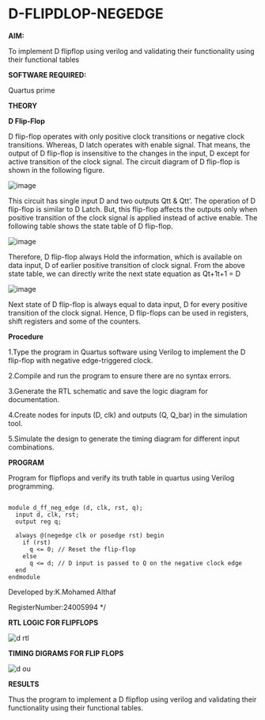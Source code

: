 # D-FLIPDLOP-NEGEDGE

**AIM:**

To implement  D flipflop using verilog and validating their functionality using their functional tables

**SOFTWARE REQUIRED:**

Quartus prime

**THEORY**

**D Flip-Flop**

D flip-flop operates with only positive clock transitions or negative clock transitions. Whereas, D latch operates with enable signal. That means, the output of D flip-flop is insensitive to the changes in the input, D except for active transition of the clock signal. The circuit diagram of D flip-flop is shown in the following figure.

![image](https://github.com/naavaneetha/D-FLIPDLOP-NEGEDGE/assets/154305477/48c81fe8-bc3f-40e7-95e2-519fc155ad51)

This circuit has single input D and two outputs Qtt & Qtt’. The operation of D flip-flop is similar to D Latch. But, this flip-flop affects the outputs only when positive transition of the clock signal is applied instead of active enable. The following table shows the state table of D flip-flop.

![image](https://github.com/naavaneetha/D-FLIPDLOP-NEGEDGE/assets/154305477/e5f3fda7-68ec-4a3a-a0a4-cf6f9cc4ab55)

Therefore, D flip-flop always Hold the information, which is available on data input, D of earlier positive transition of clock signal. From the above state table, we can directly write the next state equation as Qt+1t+1 = D

![image](https://github.com/naavaneetha/D-FLIPDLOP-NEGEDGE/assets/154305477/8592c0d8-2917-4142-91b9-d6c30dd891d2)

Next state of D flip-flop is always equal to data input, D for every positive transition of the clock signal. Hence, D flip-flops can be used in registers, shift registers and some of the counters.

**Procedure**

1.Type the program in Quartus software using Verilog to implement the D flip-flop with negative edge-triggered clock.

2.Compile and run the program to ensure there are no syntax errors.

3.Generate the RTL schematic and save the logic diagram for documentation.

4.Create nodes for inputs (D, clk) and outputs (Q, Q_bar) in the simulation tool.

5.Simulate the design to generate the timing diagram for different input combinations.

**PROGRAM**

Program for flipflops and verify its truth table in quartus using Verilog programming. 

```

module d_ff_neg_edge (d, clk, rst, q);
  input d, clk, rst;
  output reg q;

  always @(negedge clk or posedge rst) begin
    if (rst)
      q <= 0; // Reset the flip-flop
    else
      q <= d; // D input is passed to Q on the negative clock edge
  end
endmodule

```
Developed by:K.Mohamed Althaf

RegisterNumber:24005994
*/

**RTL LOGIC FOR FLIPFLOPS**

![d rtl](https://github.com/user-attachments/assets/ca87f3f7-0b85-4572-9d27-de06c552906e)


**TIMING DIGRAMS FOR FLIP FLOPS**

![d ou](https://github.com/user-attachments/assets/e6afbe8d-68b7-43ea-acb4-a6df350f73ac)

**RESULTS**

Thus the program to implement a D flipflop using verilog and validating their functionality using their functional tables.
